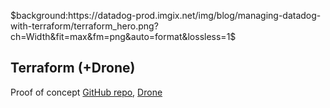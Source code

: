 $background:https://datadog-prod.imgix.net/img/blog/managing-datadog-with-terraform/terraform_hero.png?ch=Width&fit=max&fm=png&auto=format&lossless=1$
## Terraform (+Drone)

Proof of concept [GitHub repo](https://github.com/UKHomeOffice/dq-terraform-demo), [Drone](https://drone.digital.homeoffice.gov.uk/UKHomeOffice/dq-terraform-demo/latest)